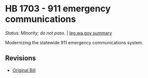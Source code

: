 # HB 1703 - 911 emergency communications
*Status: Minority; do not pass.* | [leg.wa.gov summary](https://app.leg.wa.gov/billsummary?BillNumber=1703&Year=2021)

Modernizing the statewide 911 emergency communications system.

## Revisions
* [Original Bill](1/)